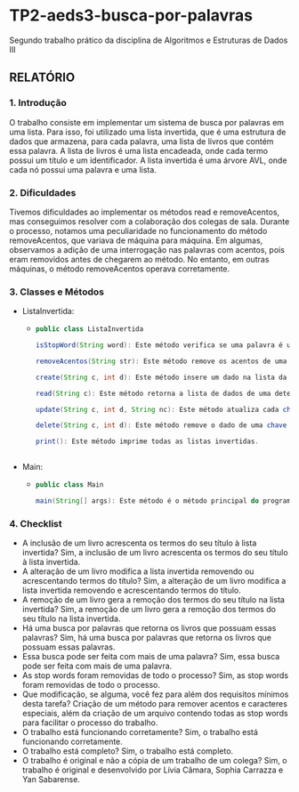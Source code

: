 # TP2-aeds3-busca-por-palavras
Segundo trabalho prático da disciplina de Algoritmos e Estruturas de Dados III

## RELATÓRIO ##

### 1. Introdução ###
    
O trabalho consiste em implementar um sistema de busca por palavras em uma lista. Para isso, foi utilizado uma lista invertida, que é uma estrutura de dados que armazena, para cada
palavra, uma lista de livros que contém essa palavra. A lista de livros é uma lista encadeada, onde cada termo possui um título e um identificador. A lista invertida é uma árvore AVL, onde cada nó possui uma palavra e uma lista.

### 2. Dificuldades ###  

Tivemos dificuldades ao implementar os métodos read e removeAcentos, mas conseguimos resolver com a colaboração dos colegas de sala. Durante o processo, notamos uma peculiaridade no funcionamento do método removeAcentos, que variava de máquina para máquina. Em algumas, observamos a adição de uma interrogação nas palavras com acentos, pois eram removidos antes de chegarem ao método. No entanto, em outras máquinas, o método removeAcentos operava corretamente.

### 3. Classes e Métodos ###  
- ListaInvertida:
  - ```java
    public class ListaInvertida
    
    isStopWord(String word): Este método verifica se uma palavra é uma "stop word", ou seja, uma palavra comum que geralmente é filtrada em uma busca.  
    
    removeAcentos(String str): Este método remove os acentos de uma string.  
    
    create(String c, int d): Este método insere um dado na lista da chave de forma não ordenada.  
    
    read(String c): Este método retorna a lista de dados de uma determinada chave.  
    
    update(String c, int d, String nc): Este método atualiza cada chave (cada palavra) de um dado (um título de livro) com novas chaves dado um título de livro.
    
    delete(String c, int d): Este método remove o dado de uma chave (mas não apaga a chave nem apaga blocos).  
    
    print(): Este método imprime todas as listas invertidas.
     
- Main:
  - ```java
    public class Main
    
    main(String[] args): Este método é o método principal do programa, onde é feita a leitura dos arquivos de entrada e a execução das operações de inclusão, alteração, remoção e busca de livros.

### 4. Checklist ###

- A inclusão de um livro acrescenta os termos do seu título à lista invertida? Sim, a inclusão de um livro acrescenta os termos do seu título à lista invertida.
- A alteração de um livro modifica a lista invertida removendo ou acrescentando termos do título? Sim, a alteração de um livro modifica a lista invertida removendo e acrescentando termos do título.
- A remoção de um livro gera a remoção dos termos do seu título na lista invertida? Sim, a remoção de um livro gera a remoção dos termos do seu título na lista invertida.
- Há uma busca por palavras que retorna os livros que possuam essas palavras? Sim, há uma busca por palavras que retorna os livros que possuam essas palavras.
- Essa busca pode ser feita com mais de uma palavra? Sim, essa busca pode ser feita com mais de uma palavra.
- As stop words foram removidas de todo o processo? Sim, as stop words foram removidas de todo o processo.
- Que modificação, se alguma, você fez para além dos requisitos mínimos desta tarefa? Criação de um método para remover acentos e caracteres especiais, além da criação de um arquivo contendo todas as stop words para facilitar o processo do trabalho.
- O trabalho está funcionando corretamente? Sim, o trabalho está funcionando corretamente.
- O trabalho está completo? Sim, o trabalho está completo.
- O trabalho é original e não a cópia de um trabalho de um colega? Sim, o trabalho é original e desenvolvido por Lívia Câmara, Sophia Carrazza e Yan Sabarense.
